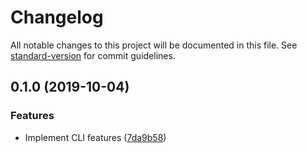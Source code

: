 # Changelog

All notable changes to this project will be documented in this file. See [standard-version](https://github.com/conventional-changelog/standard-version) for commit guidelines.

## 0.1.0 (2019-10-04)


### Features

* Implement CLI features ([7da9b58](https://github.com/elevenback/env-yaml-generator/commit/7da9b58))
